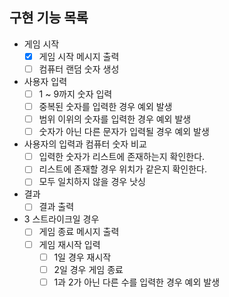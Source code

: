 ## 구현 기능 목록

- 게임 시작
  - [x] 게임 시작 메시지 출력 
  - [ ] 컴퓨터 랜덤 숫자 생성 
- 사용자 입력
  - [ ] 1 ~ 9까지 숫자 입력
  - [ ] 중복된 숫자를 입력한 경우 예외 발생 
  - [ ] 범위 이위의 숫자를 입력한 경우 예외 발생
  - [ ] 숫자가 아닌 다른 문자가 입력될 경우 예외 발생
- 사용자의 입력과 컴퓨터 숫자 비교 
  - [ ] 입력한 숫자가 리스트에 존재하는지 확인한다. 
  - [ ] 리스트에 존재할 경우 위치가 같은지 확인한다. 
  - [ ] 모두 일치하지 않을 경우 낫싱
- 결과
  - [ ] 결과 출력
- 3 스트라이크일 경우
  - [ ] 게임 종료 메시지 출력
  - [ ] 게임 재시작 입력 
    - [ ] 1일 경우 재시작 
    - [ ] 2일 경우 게임 종료
    - [ ] 1과 2가 아닌 다른 수를 입력한 경우 예외 발생